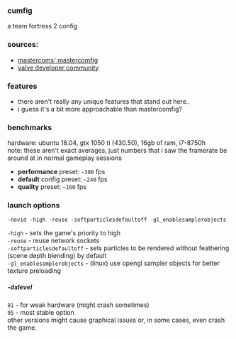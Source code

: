 ### cumfig
a team fortress 2 config  

### sources:
* [mastercoms' mastercomfig](https://github.com/mastercoms/mastercomfig)  
* [valve developer community](https://developer.valvesoftware.com/wiki/Main_Page)  
  
### features
* there aren't really any unique features that stand out here..
* i guess it's a bit more approachable than mastercomfig?

### benchmarks
hardware: ubuntu 18.04, gtx 1050 ti (430.50), 16gb of ram, i7-8750h  
note: these aren't exact averages, just numbers that i saw the framerate be around at in normal gameplay sessions  
- **performance** preset: `~300` fps  
- **default** config preset: `~240` fps  
- **quality** preset: `~160` fps  
  
### launch options
`-novid -high -reuse -softparticlesdefaultoff -gl_enablesamplerobjects`  
  
`-high` - sets the game's priority to high  
`-reuse` - reuse network sockets  
`-softparticlesdefaultoff` - sets particles to be rendered without feathering (scene depth blending) by default   
`-gl_enablesamplerobjects` - (linux) use opengl sampler objects for better texture preloading   
  
##### -dxlevel
`81` - for weak hardware (might crash sometimes)    
`95` - most stable option  
other versions might cause graphical issues or, in some cases, even crash the game.